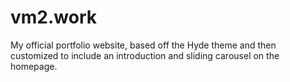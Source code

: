 # vm2.work
My official portfolio website, based off the Hyde theme and then customized to include an introduction and sliding carousel on the homepage.
